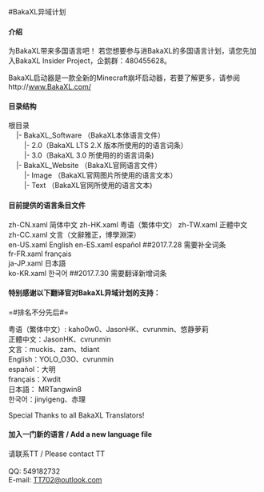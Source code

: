 #BakaXL异域计划

<h4>介绍</h4>
为BakaXL带来多国语言吧！
若您想要参与进BakaXL的多国语言计划，请您先加入BakaXL Insider Project，企鹅群：480455628。

BakaXL启动器是一款全新的Minecraft崩坏启动器，若要了解更多，请参阅http://www.BakaXL.com/


<h4>目录结构</h4>
根目录<br />
&nbsp;&nbsp;&nbsp;&nbsp;|- BakaXL_Software （BakaXL本体语言文件）<br />
&nbsp;&nbsp;&nbsp;&nbsp;&nbsp;&nbsp;&nbsp;&nbsp;|- 2.0（BakaXL LTS 2.X 版本所使用的的语言词条）<br />
&nbsp;&nbsp;&nbsp;&nbsp;&nbsp;&nbsp;&nbsp;&nbsp;|- 3.0（BakaXL 3.0 所使用的的语言词条)<br />
&nbsp;&nbsp;&nbsp;&nbsp;|- BakaXL_Website （BakaXL官网语言文件）<br />
&nbsp;&nbsp;&nbsp;&nbsp;&nbsp;&nbsp;&nbsp;&nbsp;|- Image （BakaXL官网图片所使用的语言文本）<br />
&nbsp;&nbsp;&nbsp;&nbsp;&nbsp;&nbsp;&nbsp;&nbsp;|- Text （BakaXL官网所使用的语言文本)<br />


<h4>目前提供的语言条目文件</h4> 
zh-CN.xaml 简体中文  
zh-HK.xaml 粤语（繁体中文）  
zh-TW.xaml 正體中文  
zh-CC.xaml 文言（文辭雅正，博學淵深）<br />
en-US.xaml English  
en-ES.xaml español  ##2017.7.28 需要补全词条<br />
fr-FR.xaml français<br />
ja-JP.xaml 日本語<br />
ko-KR.xaml 한국어  ##2017.7.30 需要翻译新增词条


<h4>特别感谢以下翻译官对BakaXL异域计划的支持：</h4>

=#排名不分先后#=

粤语（繁体中文）: kaho0w0、JasonHK、cvrunmin、悠静萝莉<br />
正體中文：JasonHK、cvrunmin<br />
文言：muckis、zam、tdiant<br />
English：YOLO_O3O、cvrunmin<br />
español：大明<br />
français：Xwdit<br />
日本語： MRTangwin8<br />
한국어：jinyigeng、赤理

Special Thanks to all BakaXL Translators!

<h4>加入一门新的语言 / Add a new language file</h4>

请联系TT / Please contact TT<br /><br />
QQ: 549182732<br />
E-mail: TT702@outlook.com<br />
